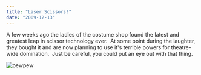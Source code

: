 ```yaml
---
title: "Laser Scissors!"
date: "2009-12-13"
---
```


A few weeks ago the ladies of the costume shop found the latest and greatest leap in scissor technology ever.  At some point during the laughter, they bought it and are now planning to use it's terrible powers for theatre-wide domination.  Just be careful, you could put an eye out with that thing.

![pewpew](../images/pewpew.jpg "pewpew")